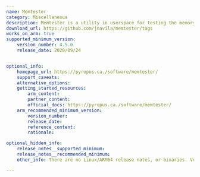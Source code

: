 ```yaml
---
name: Memtester
category: Miscellaneous
description: Memtester is a utility in userspace for testing the memory subsystem for faults. Memtester can be made to test memory starting at a particular physical address.
download_url: https://github.com/jnavila/memtester/tags
works_on_arm: true
supported_minimum_version:
    version_number: 4.5.0
    release_date: 2020/09/24


optional_info:
    homepage_url: https://pyropus.ca./software/memtester/
    support_caveats:
    alternative_options:
    getting_started_resources:
        arm_content:
        partner_content:
        official_docs: https://pyropus.ca./software/memtester/
    arm_recommended_minimum_version:
        version_number:
        release_date:
        reference_content:
        rationale:

optional_hidden_info:
    release_notes__supported_minimum:
    release_notes__recommended_minimum:
    other_info: There are no Linux/ARM64 release notes, or binaries. Version 4.5.0 can be built with make on Neoverse N1. Prior to version 4.5.0, build fails on both x86_64 and ARM64.

---
```

